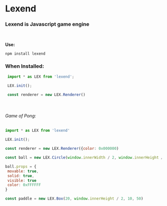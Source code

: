 # Lexend

### Lexend is Javascript game engine

<br>

**Use:**
```npm
npm install lexend
```

### When Installed:

```javascript
 import * as LEX from 'lexend';

 LEX.init();
 
 const renderer = new LEX.Renderer()
```

<br>

###### Game of Pong:
```javascript
import * as LEX from 'lexend'

LEX.init();

const renderer = new LEX.Renderer({color: 0x000000)

const ball = new LEX.Circle(window.innerWidth / 2, window.innerHeight / 2, 5)

ball.props = {
 movable: true,
 solid: true,
 visible: true
 color: 0xFFFFFF
}

const paddle = new LEX.Box(20, window.innerHeight / 2, 10, 50)
```

